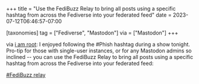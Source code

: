+++
title = "Use the FediBuzz Relay to bring all posts using a specific hashtag from across the Fediverse into your federated feed"
date = 2023-07-12T06:46:57-07:00

[taxonomies]
tag = ["Fediverse", "Mastodon"]
via = ["Mastodon"]
+++

via [i am root](https://puddle.town/@null/110699267067289827): I enjoyed following the #Phish hashtag during a show tonight.  Pro-tip for those with single-user instances, or for any Mastodon admins so inclined -- you can use the FediBuzz Relay to bring all posts using a specific hashtag from across the Fediverse into your federated feed:

<!-- more -->

[#FediBuzz relay](https://relay.fedi.buzz)
